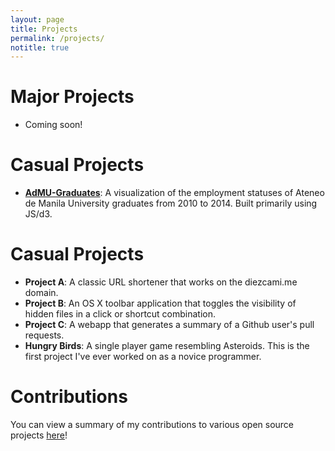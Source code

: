 ```yaml
---
layout: page
title: Projects
permalink: /projects/
notitle: true
---
```

# Major Projects
* Coming soon!

# Casual Projects
* [**AdMU-Graduates**](http://diezcami.github.io/admu-graduates/): A visualization of the employment statuses of Ateneo de Manila University graduates from 2010 to 2014. Built primarily using JS/d3. 

<p style="display: none">
# Major Projects
* **Project A**: An iOS widget app that displays a countdown summary of existing calendar events.

# Casual Projects
* **Project A**: A classic URL shortener that works on the diezcami.me domain. 
* **Project B**: An OS X toolbar application that toggles the visibility of hidden files in a click or shortcut combination. 
* **Project C**: A webapp that generates a summary of a Github user's pull requests.
* **Hungry Birds**: A single player game resembling Asteroids. This is the first project I've ever worked on as a novice programmer.

# Contributions
You can view a summary of my contributions to various open source projects [here](#)!
</p>